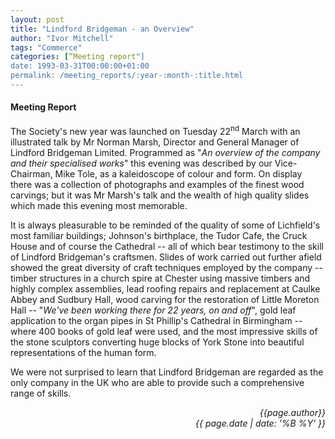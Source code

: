 ```yaml
---
layout: post
title: "Lindford Bridgeman - an Overview"
author: "Ivor Mitchell"
tags: "Commerce"
categories: [“Meeting report"]
date: 1993-03-31T00:00:00+01:00
permalink: /meeting_reports/:year-:month-:title.html
---
```

#### Meeting Report ####

The Society's new year was launched on Tuesday 22<sup>nd</sup> March with an illustrated talk by Mr Norman Marsh, Director and General Manager of Lindford Bridgeman Limited. Programmed as "*An overview of the company and their specialised works*" this evening was described by our Vice-Chairman, Mike Tole, as a kaleidoscope of colour and form. On display there was a collection of photographs and examples of the finest wood carvings; but it was Mr Marsh's talk and the wealth of high quality slides which made this evening most memorable. 

It is always pleasurable to be reminded of the quality of some of Lichfield's most familiar buildings; Johnson's birthplace, the Tudor Cafe, the Cruck House and of course the Cathedral -- all of which bear testimony to the skill of Lindford Bridgeman's craftsmen. Slides of work carried out further afield showed the great diversity of craft techniques employed by the company -- timber structures in a church spire at Chester using massive timbers and highly complex assemblies, lead roofing repairs and replacement at Caulke Abbey and Sudbury Hall, wood carving for the restoration of Little Moreton Hall -- "*We've been working there for 22 years, on and off*", gold leaf application to the organ pipes in St Phillip's Cathedral in Birmingham -- where 400 books of gold leaf were used, and the most impressive skills of the stone sculptors converting huge blocks of York Stone into beautiful representations of the human form. 

We were not surprised to learn that Lindford Bridgeman are regarded as the only company in the UK who are able to provide such a comprehensive range of skills.

<p align="right"><i> {{page.author}} <br> {{ page.date | date: '%B %Y' }} </i></p>
